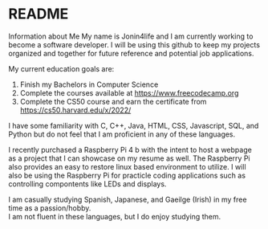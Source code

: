 # README
Information about Me
My name is Jonin4life and I am currently working to become a software developer. I will be using this github to keep my projects organized and together for 
future reference and potential job applications.

My current education goals are:
1. Finish my Bachelors in Computer Science
2. Complete the courses available at https://www.freecodecamp.org
3. Complete the CS50 course and earn the certificate from https://cs50.harvard.edu/x/2022/

I have some familiarity with C, C++, Java, HTML, CSS, Javascript, SQL, and Python but do not feel that I am proficient in any of these languages.

I recently purchased a Raspberry Pi 4 b with the intent to host a webpage as a project that I can showcase on my resume as well.
The Raspberry Pi also provides an easy to restore linux based environment to utilize.
I will also be using the Raspberry Pi for practicle coding applications such as controlling compontents like LEDs and displays.

I am casually studying Spanish, Japanese, and Gaeilge (Irish) in my free time as a passion/hobby.  
I am not fluent in these languages, but I do enjoy studying them. 
